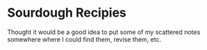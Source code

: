 # Sourdough Recipies

Thought it would be a good idea to put some of my scattered notes somewhere where I could find them, revise them, etc.
